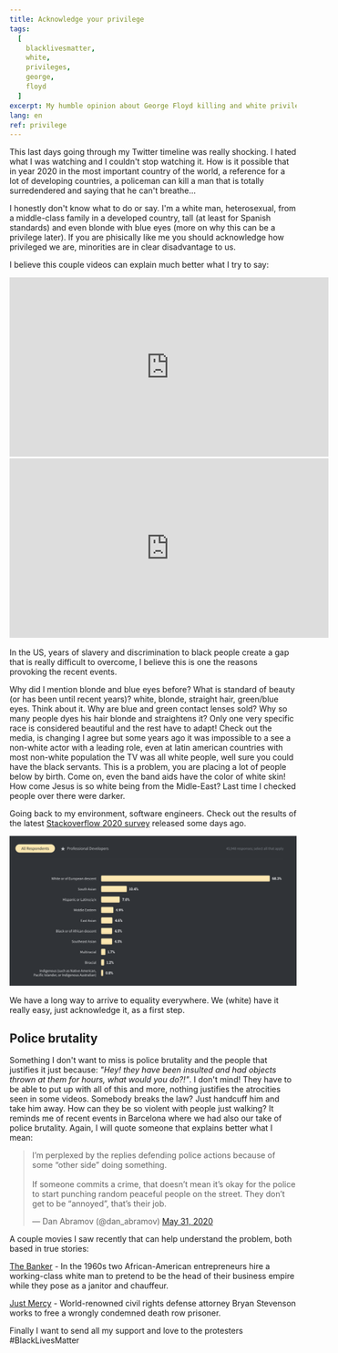 ```yaml
---
title: Acknowledge your privilege
tags:
  [
    blacklivesmatter,
    white,
    privileges,
    george,
    floyd
  ]
excerpt: My humble opinion about George Floyd killing and white privilege
lang: en
ref: privilege
---
```


This last days going through my Twitter timeline was really shocking. I hated what I was watching and I couldn't stop watching it. How is it possible that in year 2020 in the most important country of the world, a reference for a lot of developing countries, a policeman can kill a man that is totally surredendered and saying that he can't breathe...

I honestly don't know what to do or say. I'm a white man, heterosexual, from a middle-class family in a developed country, tall (at least for Spanish standards) and even blonde with blue eyes (more on why this can be a privilege later). If you are phisically like me you should acknowledge how privileged we are, minorities are in clear disadvantage to us.

I believe this couple videos can explain much better what I try to say:
<iframe width="560" height="315" src="https://www.youtube.com/embed/4K5fbQ1-zps" frameborder="0" allow="accelerometer; autoplay; encrypted-media; gyroscope; picture-in-picture" allowfullscreen></iframe>

<iframe width="560" height="315" src="https://www.youtube.com/embed/Mqrhn8khGLM" frameborder="0" allow="accelerometer; autoplay; encrypted-media; gyroscope; picture-in-picture" allowfullscreen></iframe>

In the US, years of slavery and discrimination to black people create a gap that is really difficult to overcome, I believe this is one the reasons provoking  the recent events.

Why did I mention blonde and blue eyes before? What is standard of beauty (or has been until recent years)? white, blonde, straight hair, green/blue eyes. 
Think about it. Why are blue and green contact lenses sold? Why so many people dyes his hair blonde and straightens it? Only one very specific race is considered beautiful and the rest have to adapt! Check out the media, is changing I agree but some years ago it was impossible to a see a non-white actor with a leading role, even at latin american countries with most non-white population the TV was all white people, well sure you could have the black servants. This is a problem, you are placing a lot of people below by birth. Come on, even the band aids have the color of white skin! How come Jesus is so white being from the Midle-East? Last time I checked people over there were darker.

Going back to my environment, software engineers. Check out the results of the latest [Stackoverflow 2020 survey](https://insights.stackoverflow.com/survey/2020#developer-profile-gender-all-respondents2) released some days ago.

![Race and Ethnicity](../images/developers-race.png)

We have a long way to arrive to equality everywhere. We (white) have it really easy, just acknowledge it, as a first step.

## Police brutality

Something I don't want to miss is police brutality and the people that justifies it just because: *"Hey! they have been insulted and had objects thrown at them for hours, what would you do?!"*. I don't mind! They have to be able to put up with all of this and more, nothing justifies the atrocities seen in some videos. Somebody breaks the law? Just handcuff him and take him away. How can they be so violent with people just walking? It reminds me of recent events in Barcelona where we had also our take of police brutality. Again, I will quote someone that explains better what I mean:

<blockquote class="twitter-tweet"><p lang="en" dir="ltr">I’m perplexed by the replies defending police actions because of some “other side” doing something.<br><br>If someone commits a crime, that doesn’t mean it’s okay for the police to start punching random peaceful people on the street. They don’t get to be “annoyed”, that’s their job.</p>&mdash; Dan Abramov (@dan_abramov) <a href="https://twitter.com/dan_abramov/status/1267151390578749441?ref_src=twsrc%5Etfw">May 31, 2020</a></blockquote> <script async src="https://platform.twitter.com/widgets.js" charset="utf-8"></script>

A couple movies I saw recently that can help understand the problem, both based in true stories:

[The Banker](https://www.imdb.com/title/tt6285944/) - In the 1960s two African-American entrepreneurs hire a working-class white man to pretend to be the head of their business empire while they pose as a janitor and chauffeur.

[Just Mercy](https://www.imdb.com/title/tt4916630/?ref_=tt_sims_tt) - World-renowned civil rights defense attorney Bryan Stevenson works to free a wrongly condemned death row prisoner.

Finally I want to send all my support and love to the protesters #BlackLivesMatter